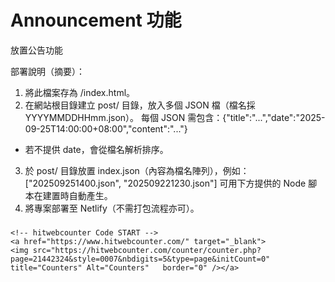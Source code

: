 # Announcement 功能
放置公告功能

部署說明（摘要）：
1) 將此檔案存為 /index.html。
2) 在網站根目錄建立 post/ 目錄，放入多個 JSON 檔（檔名採 YYYYMMDDHHmm.json）。
每個 JSON 需包含：{"title":"...","date":"2025-09-25T14:00:00+08:00","content":"..."}
* 若不提供 date，會從檔名解析排序。
3) 於 post/ 目錄放置 index.json（內容為檔名陣列），例如：
["202509251400.json", "202509221230.json"]
可用下方提供的 Node 腳本在建置時自動產生。
4) 將專案部署至 Netlify（不需打包流程亦可）。


### 
```
<!-- hitwebcounter Code START -->
<a href="https://www.hitwebcounter.com/" target="_blank">
<img src="https://hitwebcounter.com/counter/counter.php?page=21442324&style=0007&nbdigits=5&type=page&initCount=0" title="Counters" Alt="Counters"   border="0" /></a>                                    
```
